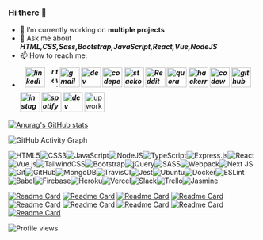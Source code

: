 ### Hi there 👋
- 🔭 I’m currently working on **multiple projects**
- 💬 Ask me about ***HTML,CSS,Sass,Bootstrap,JavaScript,React,Vue,NodeJS***
- 📫 How to reach me:
- ***[<img src='https://cdn.jsdelivr.net/npm/simple-icons@3.0.1/icons/linkedin.svg' style="margin:10px" alt='linkedin' height='40'>](https://www.linkedin.com/in/enes-inan-201b211a0/) [<img src='https://cdn.jsdelivr.net/npm/simple-icons@3.0.1/icons/medium.svg'  style="width:5px" alt='medium' height='40'>](https://enesinann.medium.com) [<img src='https://cdn.jsdelivr.net/npm/simple-icons@3.0.1/icons/twitter.svg'  style="width:5px" alt='twitter' height='40'>](https://twitter.com/enes_xyz) [<img src='https://cdn.jsdelivr.net/npm/simple-icons@3.0.1/icons/gmail.svg' alt='gmail' height='40'>](mailto:inane064@gmail.com) [<img src='https://cdn.jsdelivr.net/npm/simple-icons@3.0.1/icons/dev-dot-to.svg' alt='dev' height='40'>](https://dev.to/enesdev) [<img src='https://cdn.jsdelivr.net/npm/simple-icons@3.0.1/icons/codepen.svg' alt='codepen' height='40'>](https://codepen.io/enes-dev) [<img src='https://cdn.jsdelivr.net/npm/simple-icons@3.0.1/icons/stackoverflow.svg' alt='stackoverflow' height='40'>](https://stackoverflow.com/users/14460875) [<img src='https://cdn.jsdelivr.net/npm/simple-icons@3.0.1/icons/reddit.svg' alt='Reddit' height='40'>](https://www.reddit.com/user/kelek2716) [<img src='https://cdn.jsdelivr.net/npm/simple-icons@3.0.1/icons/quora.svg' alt='quora' height='40'>](https://www.quora.com/profile/Enes-İnan-1) [<img src='https://cdn.jsdelivr.net/npm/simple-icons@3.0.1/icons/hackerrank.svg' alt='hackerrank' height='40'>](https://www.hackerrank.com/inane064) [<img src='https://cdn.jsdelivr.net/npm/simple-icons@3.0.1/icons/codewars.svg' alt='codewars' height='40'>](https://www.codewars.com/users/enes-dev) [<img src='https://cdn.jsdelivr.net/npm/simple-icons@3.0.1/icons/github.svg' alt='github' height='40'>](https://github.com/enes-dev) [<img src='https://cdn.jsdelivr.net/npm/simple-icons@3.0.1/icons/instagram.svg' alt='instagram' height='40'>](https://www.instagram.com/inn.enss/) [<img src='https://cdn.jsdelivr.net/npm/simple-icons@3.0.1/icons/spotify.svg' alt='spotify' height='40'>](https://open.spotify.com/user/70qwerty?si=cb7412657d6b4405) [<img src='https://cdn.jsdelivr.net/npm/simple-icons@3.0.1/icons/hashnode.svg' alt='dev' height='40'>](https://hashnode.com/@enes-dev)*** [<img src='https://cdn.jsdelivr.net/npm/simple-icons@3.0.1/icons/upwork.svg' alt='upwork' height='40'>](https://www.upwork.com/freelancers/~01cfb8abeea5f51391)  
      
                                                                                                        
                                                                                                                                                                                                                                                                            
                                            
  
[![Anurag's GitHub stats](https://github-readme-stats.vercel.app/api?username=enesinan&show_icons=true&theme=radical)](https://github.com/anuraghazra/github-readme-stats)

![GitHub Activity Graph](https://activity-graph.herokuapp.com/graph?username=enesinan) 

<img alt="HTML5" src="https://img.shields.io/badge/html5%20-%23E34F26.svg?&style=for-the-badge&logo=html5&logoColor=white"/><img alt="CSS3" src="https://img.shields.io/badge/css3%20-%231572B6.svg?&style=for-the-badge&logo=css3&logoColor=white"/><img alt="JavaScript" src="https://img.shields.io/badge/javascript%20-%23323330.svg?&style=for-the-badge&logo=javascript&logoColor=%23F7DF1E"/><img alt="NodeJS" src="https://img.shields.io/badge/node.js%20-%2343853D.svg?&style=for-the-badge&logo=node.js&logoColor=white"/><img alt="TypeScript" src="https://img.shields.io/badge/typescript%20-%23007ACC.svg?&style=for-the-badge&logo=typescript&logoColor=white"/><img alt="Express.js" src="https://img.shields.io/badge/express.js%20-%23404d59.svg?&style=for-the-badge"/><img alt="React" src="https://img.shields.io/badge/react%20-%2320232a.svg?&style=for-the-badge&logo=react&logoColor=%2361DAFB"/><img alt="Vue.js" src="https://img.shields.io/badge/vuejs%20-%2335495e.svg?&style=for-the-badge&logo=vue.js&logoColor=%234FC08D"/><img alt="TailwindCSS" src="https://img.shields.io/badge/tailwindcss%20-%2338B2AC.svg?&style=for-the-badge&logo=tailwind-css&logoColor=white"/><img alt="Bootstrap" src="https://img.shields.io/badge/bootstrap%20-%23563D7C.svg?&style=for-the-badge&logo=bootstrap&logoColor=white"/><img alt="jQuery" src="https://img.shields.io/badge/jquery%20-%230769AD.svg?&style=for-the-badge&logo=jquery&logoColor=white"/><img alt="SASS" src="https://img.shields.io/badge/SASS%20-hotpink.svg?&style=for-the-badge&logo=SASS&logoColor=white"/><img alt="Webpack" src="https://img.shields.io/badge/webpack%20-%238DD6F9.svg?&style=for-the-badge&logo=webpack&logoColor=black" /><img alt="Next JS" src="https://img.shields.io/badge/next%20js%20-%23000000.svg?&style=for-the-badge&logo=next.js&logoColor=white"/><img alt="Git" src="https://img.shields.io/badge/git%20-%23F05033.svg?&style=for-the-badge&logo=git&logoColor=white"/><img alt="GitHub" src="https://img.shields.io/badge/github%20-%23121011.svg?&style=for-the-badge&logo=github&logoColor=white"/><img alt="MongoDB" src ="https://img.shields.io/badge/MongoDB-%234ea94b.svg?&style=for-the-badge&logo=mongodb&logoColor=white"/><img alt="TravisCI" src="https://img.shields.io/badge/travisci%20-%232B2F33.svg?&style=for-the-badge&logo=travis&logoColor=white"/><img alt="Jest" src="https://img.shields.io/badge/-jest-%23C21325?&style=for-the-badge&logo=jest&logoColor=white"/><img alt="Ubuntu" src="https://img.shields.io/badge/Ubuntu-E95420?style=for-the-badge&logo=ubuntu&logoColor=white" /><img alt="Docker" src="https://img.shields.io/badge/docker%20-%230db7ed.svg?&style=for-the-badge&logo=docker&logoColor=white"/><img alt="ESLint" src="https://img.shields.io/badge/ESLint-4B3263?style=for-the-badge&logo=eslint&logoColor=white" /><img alt="Babel" src="https://img.shields.io/badge/Babel-F9DC3e?style=for-the-badge&logo=babel&logoColor=black" /><img alt="Firebase" src="https://img.shields.io/badge/firebase%20-%23039BE5.svg?&style=for-the-badge&logo=firebase"/><img alt="Heroku" src="https://img.shields.io/badge/heroku%20-%23430098.svg?&style=for-the-badge&logo=heroku&logoColor=white"/><img alt="Vercel" src="https://img.shields.io/badge/vercel%20-%23000000.svg?&style=for-the-badge&logo=vercel&logoColor=white"/><img alt="Slack" src="https://img.shields.io/badge/Slack-4A154B?style=for-the-badge&logo=slack&logoColor=white" /><img alt="Trello" src="https://img.shields.io/badge/Trello%20-%23026AA7.svg?&style=for-the-badge&logo=Trello&logoColor=white"/><img alt="Jasmine" src="https://img.shields.io/badge/-Jasmine-%238A4182?&style=for-the-badge&logo=Jasmine&logoColor=white"/>

 
   
 
 


[![Readme Card](https://github-readme-stats.vercel.app/api/pin/?username=enesinan&repo=Go-port-scanner)](https://github.com/enesinan/Go-port-scanner) [![Readme Card](https://github-readme-stats.vercel.app/api/pin/?username=enesinan&repo=vue-todo)](https://github.com/enesinan/vue-todo)   [![Readme Card](https://github-readme-stats.vercel.app/api/pin/?username=enesinan&repo=react-crypto)](https://github.com/enesinan/react-crypto) [![Readme Card](https://github-readme-stats.vercel.app/api/pin/?username=enesinan&repo=supabase)](https://github.com/enesinan/supabase)   [![Readme Card](https://github-readme-stats.vercel.app/api/pin/?username=enesinan&repo=facebook-messenger)](https://github.com/enesinan/facebook-messenger)   [![Readme Card](https://github-readme-stats.vercel.app/api/pin/?username=enesinan&repo=instagram-clone)](https://github.com/enesinan/instagram-clone)  [![Readme Card](https://github-readme-stats.vercel.app/api/pin/?username=enesinan&repo=Netflix-Clone)](https://github.com/enesinan/Netflix-Clone)   [![Readme Card](https://github-readme-stats.vercel.app/api/pin/?username=enesinan&repo=nuxt-demo)](https://github.com/enesinan/nuxt-demo)  [![Readme Card](https://github-readme-stats.vercel.app/api/pin/?username=enesinan&repo=dudu)](https://github.com/enesinan/dudu)



![Profile views](https://gpvc.arturio.dev/enesinan)  
<!--
**enes-dev/enes-dev** is a ✨ _special_ ✨ repository because its `README.md` (this file) appears on your GitHub profile.

Here are some ideas to get you started:

- 🔭 I’m currently working on ...
- 🌱 I’m currently learning ...
- 👯 I’m looking to collaborate on ...
- 🤔 I’m looking for help with ...
- 💬 Ask me about ...
- 📫 How to reach me: ...
- 😄 Pronouns: ...
- ⚡ Fun fact: ...
-->

